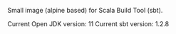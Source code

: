 Small image (alpine based) for Scala Build Tool (sbt).

Current Open JDK version: 11
Current sbt version: 1.2.8